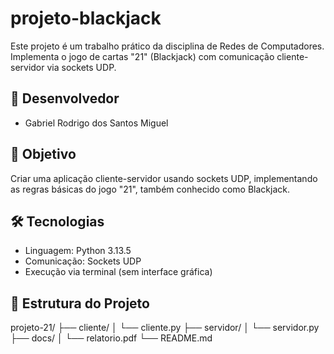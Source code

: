 # projeto-blackjack
Este projeto é um trabalho prático da disciplina de Redes de Computadores. Implementa o jogo de cartas "21" (Blackjack) com comunicação cliente-servidor via sockets UDP.

## 👥 Desenvolvedor
- Gabriel Rodrigo dos Santos Miguel


## 🧠 Objetivo
Criar uma aplicação cliente-servidor usando sockets UDP, implementando as regras básicas do jogo "21", também conhecido como Blackjack.

## 🛠️ Tecnologias
- Linguagem: Python 3.13.5
- Comunicação: Sockets UDP
- Execução via terminal (sem interface gráfica)

## 📁 Estrutura do Projeto
projeto-21/
├── cliente/
│ └── cliente.py
├── servidor/
│ └── servidor.py
├── docs/
│ └── relatorio.pdf
└── README.md
